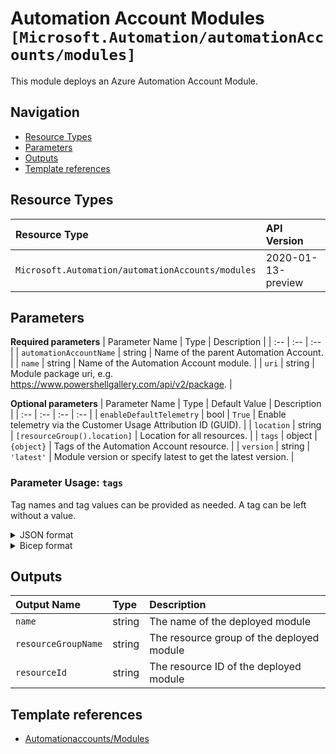 # Automation Account Modules `[Microsoft.Automation/automationAccounts/modules]`

This module deploys an Azure Automation Account Module.

## Navigation

- [Resource Types](#Resource-Types)
- [Parameters](#Parameters)
- [Outputs](#Outputs)
- [Template references](#Template-references)

## Resource Types

| Resource Type | API Version |
| :-- | :-- |
| `Microsoft.Automation/automationAccounts/modules` | 2020-01-13-preview |

## Parameters

**Required parameters**
| Parameter Name | Type | Description |
| :-- | :-- | :-- |
| `automationAccountName` | string | Name of the parent Automation Account. |
| `name` | string | Name of the Automation Account module. |
| `uri` | string | Module package uri, e.g. https://www.powershellgallery.com/api/v2/package. |

**Optional parameters**
| Parameter Name | Type | Default Value | Description |
| :-- | :-- | :-- | :-- |
| `enableDefaultTelemetry` | bool | `True` | Enable telemetry via the Customer Usage Attribution ID (GUID). |
| `location` | string | `[resourceGroup().location]` | Location for all resources. |
| `tags` | object | `{object}` | Tags of the Automation Account resource. |
| `version` | string | `'latest'` | Module version or specify latest to get the latest version. |


### Parameter Usage: `tags`

Tag names and tag values can be provided as needed. A tag can be left without a value.

<details>

<summary>JSON format</summary>

```json
"tags": {
    "value": {
        "Environment": "Non-Prod",
        "Contact": "test.user@testcompany.com",
        "PurchaseOrder": "1234",
        "CostCenter": "7890",
        "ServiceName": "DeploymentValidation",
        "Role": "DeploymentValidation"
    }
}
```

</details>

<details>

<summary>Bicep format</summary>

```bicep
tags: {
    Environment: 'Non-Prod'
    Contact: 'test.user@testcompany.com'
    PurchaseOrder: '1234'
    CostCenter: '7890'
    ServiceName: 'DeploymentValidation'
    Role: 'DeploymentValidation'
}
```

</details>
<p>

## Outputs

| Output Name | Type | Description |
| :-- | :-- | :-- |
| `name` | string | The name of the deployed module |
| `resourceGroupName` | string | The resource group of the deployed module |
| `resourceId` | string | The resource ID of the deployed module |

## Template references

- [Automationaccounts/Modules](https://docs.microsoft.com/en-us/azure/templates/Microsoft.Automation/2020-01-13-preview/automationAccounts/modules)
